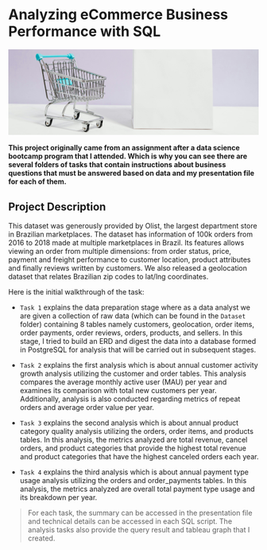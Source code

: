 # Analyzing eCommerce Business Performance with SQL

![Project Header](https://raw.githubusercontent.com/mcikalmerdeka/Analyzing-eCommerce-Business-Performance-with-SQL/refs/heads/main/Assets/Project%20Header.jpg)

**This project originally came from an assignment after a data science bootcamp program that I attended. Which is why you can see there are several folders of tasks that contain instructions about business questions that must be answered based on data and my presentation file for each of them.**

## Project Description 

This dataset was generously provided by Olist, the largest department store in Brazilian marketplaces. The dataset has information of 100k orders from 2016 to 2018 made at multiple marketplaces in Brazil. Its features allows viewing an order from multiple dimensions: from order status, price, payment and freight performance to customer location, product attributes and finally reviews written by customers. We also released a geolocation dataset that relates Brazilian zip codes to lat/lng coordinates.

Here is the initial walkthrough of the task:

- `Task 1` explains the data preparation stage where as a data analyst we are given a collection of raw data (which can be found in the `Dataset` folder) containing 8 tables namely customers, geolocation, order items, order payments, order reviews, orders, products, and sellers. In this stage, I tried to build an ERD and digest the data into a database formed in PostgreSQL for analysis that will be carried out in subsequent stages.

- `Task 2` explains the first analysis which is about annual customer activity growth analysis utilizing the customer and order tables. This analysis compares the average monthly active user (MAU) per year and examines its comparison with total new customers per year. Additionally, analysis is also conducted regarding metrics of repeat orders and average order value per year.

- `Task 3` explains the second analysis which is about annual product category quality analysis utilizing the orders, order items, and products tables. In this analysis, the metrics analyzed are total revenue, cancel orders, and product categories that provide the highest total revenue and product categories that have the highest canceled orders each year.

- `Task 4` explains the third analysis which is about annual payment type usage analysis utilizing the orders and order_payments tables. In this analysis, the metrics analyzed are overall total payment type usage and its breakdown per year.

> For each task, the summary can be accessed in the presentation file and technical details can be accessed in each SQL script. The analysis tasks also provide the query result and tableau graph that I created.